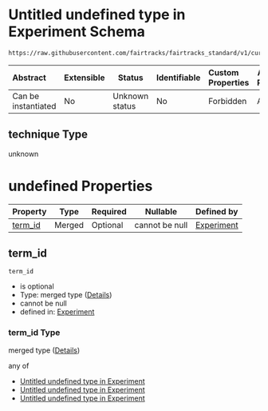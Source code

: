 # Untitled undefined type in Experiment Schema

```txt
https://raw.githubusercontent.com/fairtracks/fairtracks_standard/v1/current/json/schema/fairtracks_experiment.schema.json#/allOf/2/if/properties/technique
```




| Abstract            | Extensible | Status         | Identifiable | Custom Properties | Additional Properties | Access Restrictions | Defined In                                                                                                     |
| :------------------ | ---------- | -------------- | ------------ | :---------------- | --------------------- | ------------------- | -------------------------------------------------------------------------------------------------------------- |
| Can be instantiated | No         | Unknown status | No           | Forbidden         | Allowed               | none                | [fairtracks_experiment.schema.json\*](../json/schema/fairtracks_experiment.schema.json "open original schema") |

## technique Type

unknown

# undefined Properties

| Property            | Type   | Required | Nullable       | Defined by                                                                                                                                                                                                                                                                     |
| :------------------ | ------ | -------- | -------------- | :----------------------------------------------------------------------------------------------------------------------------------------------------------------------------------------------------------------------------------------------------------------------------- |
| [term_id](#term_id) | Merged | Optional | cannot be null | [Experiment](fairtracks_experiment-allof-2-if-properties-technique-properties-term_id.md "https://raw.githubusercontent.com/fairtracks/fairtracks_standard/v1/current/json/schema/fairtracks_experiment.schema.json#/allOf/2/if/properties/technique/properties/term_id") |

## term_id




`term_id`

-   is optional
-   Type: merged type ([Details](fairtracks_experiment-allof-2-if-properties-technique-properties-term_id.md))
-   cannot be null
-   defined in: [Experiment](fairtracks_experiment-allof-2-if-properties-technique-properties-term_id.md "https://raw.githubusercontent.com/fairtracks/fairtracks_standard/v1/current/json/schema/fairtracks_experiment.schema.json#/allOf/2/if/properties/technique/properties/term_id")

### term_id Type

merged type ([Details](fairtracks_experiment-allof-2-if-properties-technique-properties-term_id.md))

any of

-   [Untitled undefined type in Experiment](fairtracks_experiment-allof-2-if-properties-technique-properties-term_id-anyof-0.md "check type definition")
-   [Untitled undefined type in Experiment](fairtracks_experiment-allof-2-if-properties-technique-properties-term_id-anyof-1.md "check type definition")
-   [Untitled undefined type in Experiment](fairtracks_experiment-allof-2-if-properties-technique-properties-term_id-anyof-2.md "check type definition")
